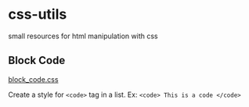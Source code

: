 # css-utils
small resources for html manipulation with css

## Block Code
[block_code.css](https://github.com/JaisonPeres/css-utils/blob/master/block_code.css)

Create a style for ```<code>``` tag in a list.
 Ex: ```<code> This is a code </code>```
